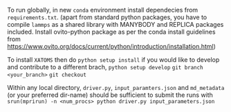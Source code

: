To run globally, in new `conda` environment install dependecies from `requirements.txt`. 
(apart from standard python packages, you have to compile `lammps` as a shared library with MANYBODY and REPLICA packages included. Install ovito-python package as per the conda install guidelines from https://www.ovito.org/docs/current/python/introduction/installation.html)

To install `XATOMS` then do
`python setup install`
if you would like to develop and contribute to a different brach,
`python setup develop`
`git branch <your_branch>`
`git checkout`

Within any local directory,  `driver.py`, `input_paramters.json` and `md_metadata` (or your preferred dir-name) should be sufficient to submit the runs with `srun(mprirun) -n <num_procs> python driver.py input_parameters.json`
